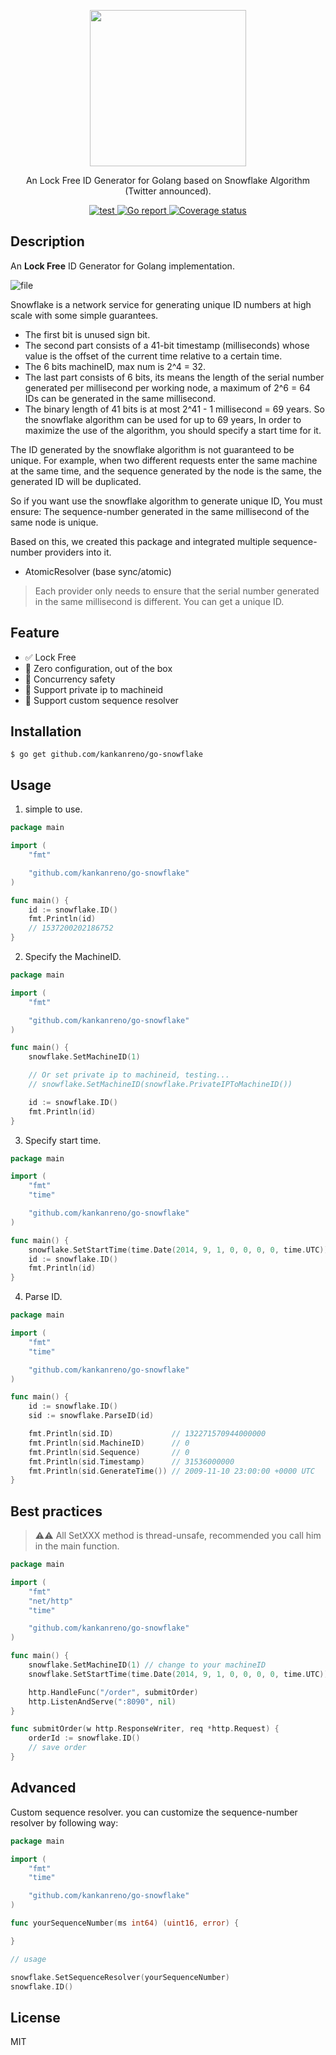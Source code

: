 <div>
  <p align="center">
    <image src="https://www.pngkey.com/png/full/105-1052235_snowflake-png-transparent-background-snowflake-with-clear-background.png" width="250" height="250">
  </p>
  <p align="center">An Lock Free ID Generator for Golang based on Snowflake Algorithm (Twitter announced).</p>
  <p align="center">
    <a href="https://github.com/godruoyi/go-snowflake/actions?workflow=run%20tests">
      <image src="https://github.com/godruoyi/go-snowflake/workflows/run%20tests/badge.svg" alt="test">
    </a>
    <a href="https://goreportcard.com/report/github.com/godruoyi/go-snowflake">
      <image src="https://goreportcard.com/badge/github.com/godruoyi/go-snowflake" alt="Go report">
    </a>
    <a href="https://coveralls.io/repos/github/godruoyi/go-snowflake/badge.svg?branch=master">
      <image src="https://coveralls.io/repos/github/godruoyi/go-snowflake/badge.svg?branch=master" alt="Coverage status">
    </a>
  </p>
</div>

## Description

An **Lock Free** ID Generator for Golang implementation.

![file](https://images.godruoyi.com/logos/201908/13/_1565672621_LPW65Pi8cG.png)

Snowflake is a network service for generating unique ID numbers at high scale with some simple guarantees.

* The first bit is unused sign bit.
* The second part consists of a 41-bit timestamp (milliseconds) whose value is the offset of the current time relative
  to a certain time.
* The 6 bits machineID, max num is 2^4 = 32.
* The last part consists of 6 bits, its means the length of the serial number generated per millisecond per working
  node, a maximum of 2^6 = 64 IDs can be generated in the same millisecond.
* The binary length of 41 bits is at most 2^41 - 1 millisecond = 69 years. So the snowflake algorithm can be used for up
  to 69 years, In order to maximize the use of the algorithm, you should specify a start time for it.

The ID generated by the snowflake algorithm is not guaranteed to be unique. For example, when two different requests
enter the same machine at the same time, and the sequence generated by the node is the same, the generated ID will be
duplicated.

So if you want use the snowflake algorithm to generate unique ID, You must ensure: The sequence-number generated in the
same millisecond of the same node is unique.

Based on this, we created this package and integrated multiple sequence-number providers into it.

* AtomicResolver (base sync/atomic)

> Each provider only needs to ensure that the serial number generated in the same millisecond is different. You can get
> a unique ID.

## Feature

- ✅ Lock Free
- 🎈 Zero configuration, out of the box
- 🚀 Concurrency safety
- 🌵 Support private ip to machineid
- 🐡 Support custom sequence resolver

## Installation

```shell
$ go get github.com/kankanreno/go-snowflake
```

## Usage

1. simple to use.

```go
package main

import (
	"fmt"

	"github.com/kankanreno/go-snowflake"
)

func main() {
	id := snowflake.ID()
	fmt.Println(id)
	// 1537200202186752
}
```

2. Specify the MachineID.

```go
package main

import (
	"fmt"

	"github.com/kankanreno/go-snowflake"
)

func main() {
	snowflake.SetMachineID(1)

	// Or set private ip to machineid, testing...
	// snowflake.SetMachineID(snowflake.PrivateIPToMachineID())

	id := snowflake.ID()
	fmt.Println(id)
}
```

3. Specify start time.

```go
package main

import (
	"fmt"
	"time"

	"github.com/kankanreno/go-snowflake"
)

func main() {
	snowflake.SetStartTime(time.Date(2014, 9, 1, 0, 0, 0, 0, time.UTC))
	id := snowflake.ID()
	fmt.Println(id)
}
```

4. Parse ID.

```go
package main

import (
	"fmt"
	"time"

	"github.com/kankanreno/go-snowflake"
)

func main() {
	id := snowflake.ID()
	sid := snowflake.ParseID(id)

	fmt.Println(sid.ID)             // 132271570944000000
	fmt.Println(sid.MachineID)      // 0
	fmt.Println(sid.Sequence)       // 0
	fmt.Println(sid.Timestamp)      // 31536000000
	fmt.Println(sid.GenerateTime()) // 2009-11-10 23:00:00 +0000 UTC
}
```

## Best practices

> ⚠️⚠️ All SetXXX method is thread-unsafe, recommended you call him in the main function.

```go
package main

import (
	"fmt"
	"net/http"
	"time"

	"github.com/kankanreno/go-snowflake"
)

func main() {
	snowflake.SetMachineID(1) // change to your machineID
	snowflake.SetStartTime(time.Date(2014, 9, 1, 0, 0, 0, 0, time.UTC))

	http.HandleFunc("/order", submitOrder)
	http.ListenAndServe(":8090", nil)
}

func submitOrder(w http.ResponseWriter, req *http.Request) {
	orderId := snowflake.ID()
	// save order
}
```

## Advanced

Custom sequence resolver. you can customize the sequence-number resolver by following way:

```go
package main

import (
	"fmt"
	"time"

	"github.com/kankanreno/go-snowflake"
)

func yourSequenceNumber(ms int64) (uint16, error) {

}

// usage

snowflake.SetSequenceResolver(yourSequenceNumber)
snowflake.ID()
```

## License

MIT
